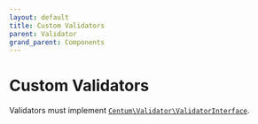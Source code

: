 ```yaml
---
layout: default
title: Custom Validators
parent: Validator
grand_parent: Components
---
```




# Custom Validators

Validators must implement [`Centum\Validator\ValidatorInterface`](https://github.com/SidRoberts/centum/tree/development/src/Validator/ValidatorInterface.php).
